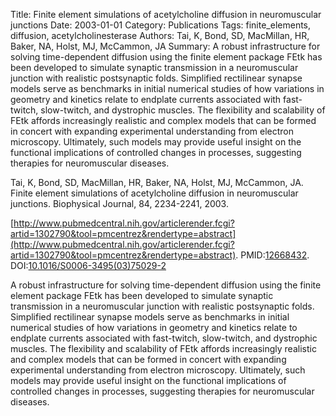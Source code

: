 Title: Finite element simulations of acetylcholine diffusion in neuromuscular junctions
Date: 2003-01-01
Category: Publications
Tags: finite_elements, diffusion, acetylcholinesterase
Authors: Tai, K, Bond, SD, MacMillan, HR, Baker, NA, Holst, MJ, McCammon, JA
Summary: A robust infrastructure for solving time-dependent diffusion using the finite element package FEtk has been developed to simulate synaptic transmission in a neuromuscular junction with realistic postsynaptic folds. Simplified rectilinear synapse models serve as benchmarks in initial numerical studies of how variations in geometry and kinetics relate to endplate currents associated with fast-twitch, slow-twitch, and dystrophic muscles. The flexibility and scalability of FEtk affords increasingly realistic and complex models that can be formed in concert with expanding experimental understanding from electron microscopy. Ultimately, such models may provide useful insight on the functional implications of controlled changes in processes, suggesting therapies for neuromuscular diseases.

Tai, K, Bond, SD, MacMillan, HR, Baker, NA, Holst, MJ, McCammon, JA. Finite element simulations of acetylcholine diffusion in neuromuscular junctions. Biophysical Journal, 84, 2234-2241, 2003. 

[http://www.pubmedcentral.nih.gov/articlerender.fcgi?artid=1302790&tool=pmcentrez&rendertype=abstract](http://www.pubmedcentral.nih.gov/articlerender.fcgi?artid=1302790&tool=pmcentrez&rendertype=abstract). PMID:[12668432](http://www.ncbi.nlm.nih.gov/pubmed/12668432). DOI:[10.1016/S0006-3495(03)75029-2](http://dx.doi.org/10.1016/S0006-3495(03)75029-2)

A robust infrastructure for solving time-dependent diffusion using the finite element package FEtk has been developed to simulate synaptic transmission in a neuromuscular junction with realistic postsynaptic folds. Simplified rectilinear synapse models serve as benchmarks in initial numerical studies of how variations in geometry and kinetics relate to endplate currents associated with fast-twitch, slow-twitch, and dystrophic muscles. The flexibility and scalability of FEtk affords increasingly realistic and complex models that can be formed in concert with expanding experimental understanding from electron microscopy. Ultimately, such models may provide useful insight on the functional implications of controlled changes in processes, suggesting therapies for neuromuscular diseases.
